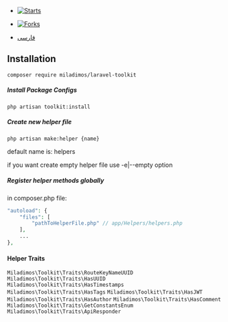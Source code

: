 - [![Starts](https://img.shields.io/github/stars/miladimos/laravel-toolkit?style=flat&logo=github)](https://github.com/miladimos/laravel-toolkit/forks)
- [![Forks](https://img.shields.io/github/forks/miladimos/laravel-toolkit?style=flat&logo=github)](https://github.com/miladimos/laravel-toolkit/stargazers)

- [فارسی](README-fa.md)

## Installation

`composer require miladimos/laravel-toolkit`

##### Install Package Configs

`php artisan toolkit:install`


##### Create new helper file

`php artisan make:helper {name}`

default name is: helpers

if you want create empty helper file use -e|--empty option

##### Register helper methods globally

in composer.php file:

```php
"autoload": {
    "files": [
        "pathToHelperFile.php" // app/Helpers/helpers.php
    ],
    ...
},
```

#### Helper Traits
``Miladimos\Toolkit\Traits\RouteKeyNameUUID``
``Miladimos\Toolkit\Traits\HasUUID``
``Miladimos\Toolkit\Traits\HasTimestamps``
``Miladimos\Toolkit\Traits\HasTags``
``Miladimos\Toolkit\Traits\HasJWT``
``Miladimos\Toolkit\Traits\HasAuthor``
``Miladimos\Toolkit\Traits\HasComment``
``Miladimos\Toolkit\Traits\GetConstantsEnum``
``Miladimos\Toolkit\Traits\ApiResponder``


